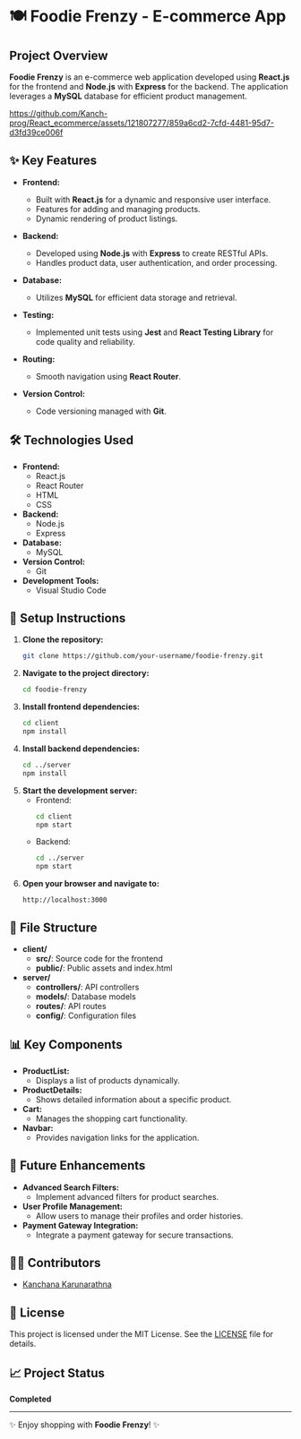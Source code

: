 # 🍽️ Foodie Frenzy - E-commerce App

## Project Overview
**Foodie Frenzy** is an e-commerce web application developed using **React.js** for the frontend and **Node.js** with **Express** for the backend. The application leverages a **MySQL** database for efficient product management.

https://github.com/Kanch-prog/React_ecommerce/assets/121807277/859a6cd2-7cfd-4481-95d7-d3fd39ce006f


## ✨ Key Features
- **Frontend:**
  - Built with **React.js** for a dynamic and responsive user interface.
  - Features for adding and managing products.
  - Dynamic rendering of product listings.

- **Backend:**
  - Developed using **Node.js** with **Express** to create RESTful APIs.
  - Handles product data, user authentication, and order processing.

- **Database:**
  - Utilizes **MySQL** for efficient data storage and retrieval.

- **Testing:**
  - Implemented unit tests using **Jest** and **React Testing Library** for code quality and reliability.

- **Routing:**
  - Smooth navigation using **React Router**.

- **Version Control:**
  - Code versioning managed with **Git**.


## 🛠️ Technologies Used
- **Frontend:**
  - React.js
  - React Router
  - HTML
  - CSS
- **Backend:**
  - Node.js
  - Express
- **Database:**
  - MySQL
- **Version Control:**
  - Git
- **Development Tools:**
  - Visual Studio Code

## 🚀 Setup Instructions
1. **Clone the repository:**
    ```sh
    git clone https://github.com/your-username/foodie-frenzy.git
    ```
2. **Navigate to the project directory:**
    ```sh
    cd foodie-frenzy
    ```
3. **Install frontend dependencies:**
    ```sh
    cd client
    npm install
    ```
4. **Install backend dependencies:**
    ```sh
    cd ../server
    npm install
    ```
5. **Start the development server:**
    - Frontend:
        ```sh
        cd client
        npm start
        ```
    - Backend:
        ```sh
        cd ../server
        npm start
        ```
6. **Open your browser and navigate to:**
    ```plaintext
    http://localhost:3000
    ```

## 📂 File Structure
- **client/**
  - **src/**: Source code for the frontend
  - **public/**: Public assets and index.html
- **server/**
  - **controllers/**: API controllers
  - **models/**: Database models
  - **routes/**: API routes
  - **config/**: Configuration files

## 📊 Key Components
- **ProductList:** 
  - Displays a list of products dynamically.
- **ProductDetails:** 
  - Shows detailed information about a specific product.
- **Cart:** 
  - Manages the shopping cart functionality.
- **Navbar:** 
  - Provides navigation links for the application.

## 🌟 Future Enhancements
- **Advanced Search Filters:** 
  - Implement advanced filters for product searches.
- **User Profile Management:** 
  - Allow users to manage their profiles and order histories.
- **Payment Gateway Integration:** 
  - Integrate a payment gateway for secure transactions.

## 👨‍💻 Contributors
- [Kanchana Karunarathna](https://github.com/Kanch-prog)

## 📜 License
This project is licensed under the MIT License. See the [LICENSE](LICENSE) file for details.

## 📈 Project Status
**Completed**

---

✨ Enjoy shopping with **Foodie Frenzy**! ✨

